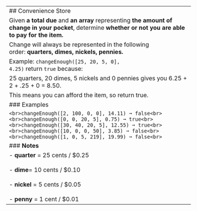|                                                                                                                                                                                                                                                                   |
| ----------------------------------------------------------------------------------------------------------------------------------------------------------------------------------------------------------------------------------------------------------------- |
| ## Convenience Store                                                                                                                                                                                                                                              |
| Given **a total due** and **an array** representing **the amount of change in your pocket**, determine **whether or not you are able to pay for the item.**                                                                                                       |
| Change will always be represented in the following order: **quarters, dimes, nickels, pennies.**                                                                                                                                                                  |
| Example: `changeEnough([25, 20, 5, 0], 4.25)` return `true` because:                                                                                                                                                                                              |
| 25 quarters, 20 dimes, 5 nickels and 0 pennies gives you 6.25 + 2 + .25 + 0 = 8.50.                                                                                                                                                                               |
| This means you can afford the item, so return true.                                                                                                                                                                                                               |
| ### Examples                                                                                                                                                                                                                                                      |
| ```<br>changeEnough([2, 100, 0, 0], 14.11) ➞ false<br><br>changeEnough([0, 0, 20, 5], 0.75) ➞ true<br><br>changeEnough([30, 40, 20, 5], 12.55) ➞ true<br><br>changeEnough([10, 0, 0, 50], 3.85) ➞ false<br><br>changeEnough([1, 0, 5, 219], 19.99) ➞ false<br>``` |
| ### **Notes**                                                                                                                                                                                                                                                     |
| - **quarter** = 25 cents / $0.25<br>    <br>- **dime**= 10 cents / $0.10<br>    <br>- **nickel** = 5 cents / $0.05<br>    <br>- **penny** = 1 cent / $0.01                                                                                                        |